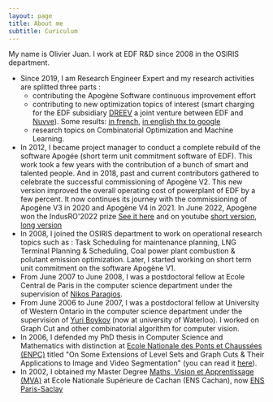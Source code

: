 ```yaml
---
layout: page
title: About me
subtitle: Curiculum
---
```


My name is Olivier Juan. I work at EDF R&D since 2008 in the OSIRIS department.

- Since 2019, I am Research Engineer Expert and my research activities are splitted three parts :
  - contributing the Apogène Software continuous improvement effort
  - contributing to new optimization topics of interest (smart charging for the EDF subsidiary [DREEV](https://www.dreev.com) a joint venture between EDF and [Nuvve](https://www.nuvve.com)). Some results: [in french](https://www.rte-france.com/actualites/vehicules-electriques-equilibrage-systeme-electrique), [in english thx to google](https://www-rte--france-com.translate.goog/actualites/vehicules-electriques-equilibrage-systeme-electrique?_x_tr_sl=fr&_x_tr_tl=en&_x_tr_hl=fr&_x_tr_pto=wapp)
  - research topics on Combinatorial Optimization and Machine Learning.
- In 2012, I became project manager to conduct a complete rebuild of the software Apogée (short term unit commitment software of EDF). This work took a few years with the contribution of a bunch of smart and talented people. And in 2018, past and current contributors gathered to celebrate the successful commissioning of Apogène V2. This new version improved the overall operating cost of powerplant of EDF by a few percent.
It now continues its journey with the commissioning of Apogène V3 in 2020 and Apogène V4 in 2021. In June 2022, Apogène won the IndusRO'2022 prize [See it here](https://www.linkedin.com/feed/update/urn:li:activity:6962864243234742273/) and on youtube [short version](https://www.youtube.com/watch?v=WJRD5C2Kjug&ab_channel=ROADEF), [long version](https://www.youtube.com/watch?v=tBM6r-B8H8o&ab_channel=ROADEF)
- In 2008, I joined the OSIRIS department to work on operational research topics such as : Task Scheduling for maintenance planning, LNG Terminal Planning & Scheduling, Coal power plant combustion & polutant emission optimization. Later, I started working on short term unit commitment on the software Apogène V1. 
- From June 2007 to June 2008, I was a postdoctoral fellow at Ecole Central de Paris in the computer science department under the supervision of [Nikos Paragios](http://cvn.ecp.fr/personnel/nikos).
- From June 2006 to June 2007, I was a postdoctoral fellow at University of Western Ontario in the computer science department under the supervision of [Yuri Boykov](https://cs.uwaterloo.ca/~yboykov/) (now at university of Waterloo). I worked on Graph Cut and other combinatorial algorithm for computer vision.
- In 2006, I defended my PhD thesis in Computer Science and Mathematics with distinction at [Ecole Nationale des Ponts et Chaussées (ENPC)](https://www.enpc.fr) titled "On Some Extensions of Level Sets and Graph Cuts & Their Applications to Image and Video Segmentation" (you can read it [here](https://pastel.archives-ouvertes.fr/pastel-00001855/document)).
- In 2002, I obtained my Master Degree [Maths, Vision et Apprentissage (MVA)](https://www.master-mva.com/) at Ecole Nationale Supérieure de Cachan (ENS Cachan), now [ENS Paris-Saclay](https://ens-paris-saclay.fr/)
